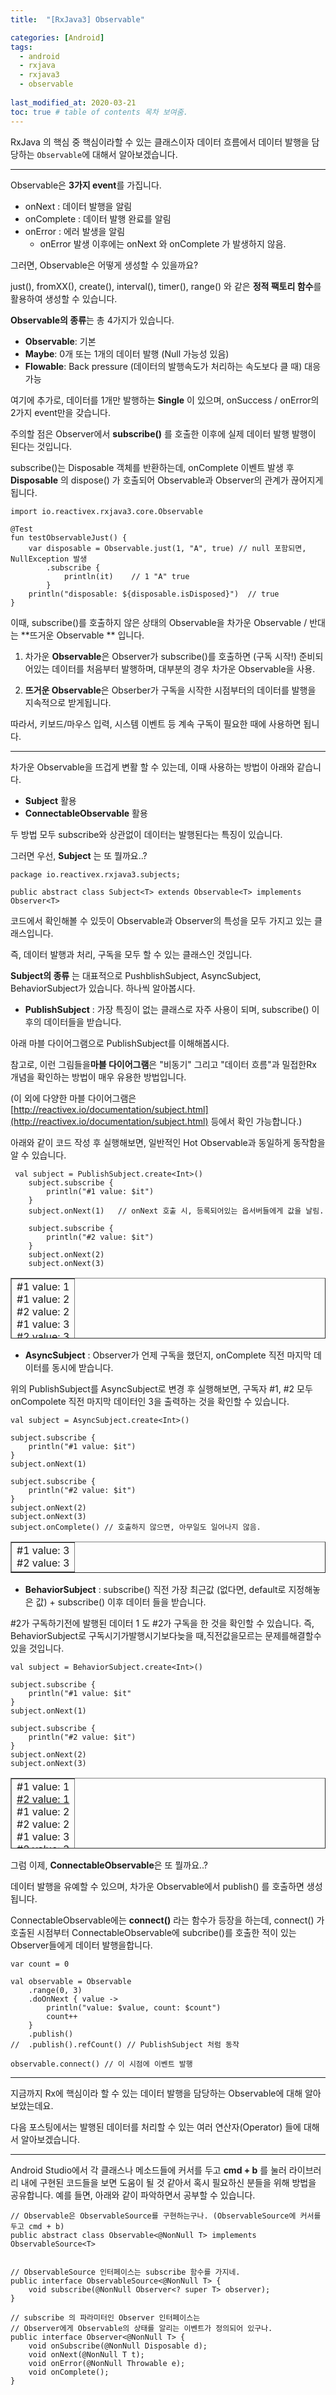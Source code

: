 ```yaml
---
title:  "[RxJava3] Observable"

categories: [Android]
tags:
  - android
  - rxjava
  - rxjava3
  - observable
  
last_modified_at: 2020-03-21
toc: true # table of contents 목차 보여줌.
---
```


RxJava 의 핵심 중 핵심이라할 수 있는 클래스이자 데이터 흐름에서 데이터 발행을 담당하는 `Observable`에 대해서 알아보겠습니다.

---

Observable은 **3가지 event**를 가집니다.

-   onNext          : 데이터 발행을 알림
-   onComplete  : 데이터 발행 완료를 알림
-   onError         : 에러 발생을 알림
    -   onError 발생 이후에는 onNext 와 onComplete 가 발생하지 않음.



그러면, Observable은 어떻게 생성할 수 있을까요?

just(), fromXX(), create(), interval(), timer(), range() 와 같은 **정적 팩토리 함수**를 활용하여 생성할 수 있습니다.

**Observable의 종류**는 총 4가지가 있습니다.

-   **Observable**: 기본
-   **Maybe**: 0개 또는 1개의 데이터 발행 (Null 가능성 있음)
-   **Flowable**: Back pressure (데이터의 발행속도가 처리하는 속도보다 클 때) 대응 가능



여기에 추가로, 데이터를 1개만 발행하는 **Single** 이 있으며,  onSuccess / onError의 2가지 event만을 갖습니다.



주의할 점은 Observer에서 **subscribe()** 를 호출한 이후에 실제 데이터 발행 발행이 된다는 것입니다.



subscribe()는 Disposable 객체를 반환하는데, onComplete 이벤트 발생 후 **Disposable** 의 dispose() 가 호출되어 Observable과 Observer의 관계가 끊어지게 됩니다.

```
import io.reactivex.rxjava3.core.Observable

@Test
fun testObservableJust() {
    var disposable = Observable.just(1, "A", true) // null 포함되면, NullException 발생
        .subscribe {
            println(it)    // 1 "A" true
        }
    println("disposable: ${disposable.isDisposed}")  // true
}
```

이때, subscribe()를 호출하지 않은 상태의 Observable을 차가운 Observable / 반대는 **뜨거운 Observable ** 입니다.



1) 차가운 **Observable**은 Observer가 subscribe()를 호출하면 (구독 시작!) 준비되어있는 데이터를 처음부터 발행하며, 대부분의 경우 차가운 Observable을 사용.

2) **뜨거운 Observable**은 Obserber가 구독을 시작한 시점부터의 데이터를 발행을 지속적으로 받게됩니다.

따라서, 키보드/마우스 입력, 시스템 이벤트 등 계속 구독이 필요한 때에 사용하면 됩니다.

---

차가운 Observable을 뜨겁게 변활 할 수 있는데, 이때 사용하는 방법이 아래와 같습니다.

-   **Subject** 활용
-   **ConnectableObservable** 활용

두 방법 모두 subscribe와 상관없이 데이터는 발행된다는 특징이 있습니다.

그러면 우선, **Subject** 는 또 뭘까요..?

```
package io.reactivex.rxjava3.subjects;

public abstract class Subject<T> extends Observable<T> implements Observer<T>
```

코드에서 확인해볼 수 있듯이 Observable과 Observer의 특성을 모두 가지고 있는 클래스입니다.

즉, 데이터 발행과 처리, 구독을 모두 할 수 있는 클래스인 것입니다.

**Subject의 종류** 는 대표적으로 PushblishSubject, AsyncSubject, BehaviorSubject가 있습니다. 하나씩 알아봅시다.

-   **PublishSubject**  : 가장 특징이 없는 클래스로 자주 사용이 되며, subscribe() 이후의 데이터들을 받습니다.

아래 마블 다이어그램으로 PublishSubject를 이해해봅시다. 











참고로, 이런 그림들을**마블 다이어그램**은  "비동기" 그리고 "데이터 흐름"과 밀접한Rx 개념을 확인하는 방법이 매우 유용한 방법입니다.

(이 외에 다양한 마블 다이어그램은[http://reactivex.io/documentation/subject.html](http://reactivex.io/documentation/subject.html) 등에서 확인 가능합니다.)



아래와 같이 코드 작성 후 실행해보면, 일반적인 Hot Observable과 동일하게 동작함을 알 수 있습니다. 

```
 val subject = PublishSubject.create<Int>()
    subject.subscribe {
        println("#1 value: $it")
    }
    subject.onNext(1)   // onNext 호출 시, 등록되어있는 옵서버들에게 값을 날림.

    subject.subscribe {
        println("#2 value: $it")
    }
    subject.onNext(2)
    subject.onNext(3)
```

<table style="border-collapse: collapse; height: 97px;" border="1"><tbody><tr><td>#1&nbsp;value:&nbsp;1<br>#1&nbsp;value:&nbsp;2<br>#2&nbsp;value:&nbsp;2<br>#1&nbsp;value:&nbsp;3<br>#2&nbsp;value:&nbsp;3</td></tr></tbody></table>



-   **AsyncSubject**     : Observer가 언제 구독을 했던지, onComplete 직전 마지막 데이터를 동시에 받습니다.

위의 PublishSubject를 AsyncSubject로 변경 후 실행해보면, 구독자 #1, #2 모두 onCompolete 직전 마지막 데이터인 3을 출력하는 것을 확인할 수 있습니다.

```
val subject = AsyncSubject.create<Int>()

subject.subscribe {
    println("#1 value: $it")
}
subject.onNext(1)

subject.subscribe {
    println("#2 value: $it")
}
subject.onNext(2)
subject.onNext(3)
subject.onComplete() // 호출하지 않으면, 아무일도 일어나지 않음.
```

<table style="border-collapse: collapse; width: 100%;" border="1"><tbody><tr><td style="width: 100%;">#1 value: 3<br>#2 value: 3</td></tr></tbody></table>



-   **BehaviorSubject** : subscribe() 직전 가장 최근값 (없다면, default로 지정해놓은 값)  + subscribe() 이후 데이터 들을 받습니다.

#2가 구독하기전에 발행된 데이터 1 도 #2가 구독을 한 것을 확인할 수 있습니다.  즉, BehaviorSubject로 구독시기가발행시기보다늦을 때,직전값을모르는 문제를해결할수있을 것입니다.

```
val subject = BehaviorSubject.create<Int>()

subject.subscribe {
    println("#1 value: $it"
}
subject.onNext(1)

subject.subscribe {
    println("#2 value: $it")
}
subject.onNext(2)
subject.onNext(3)
```

<table style="border-collapse: collapse; height: 113px;" border="1"><tbody><tr><td style="width: 100%;">#1&nbsp;value:&nbsp;1<br><u>#2&nbsp;value:&nbsp;1</u><br>#1&nbsp;value:&nbsp;2<br>#2&nbsp;value:&nbsp;2<br>#1&nbsp;value:&nbsp;3<br>#2&nbsp;value:&nbsp;3</td></tr></tbody></table>



그럼 이제, **ConnectableObservable**은 또 뭘까요..?

데이터 발행을 유예할 수 있으며, 차가운 Observable에서 publish() 를 호출하면 생성됩니다.

ConnectableObservable에는 **connect()** 라는 함수가 등장을 하는데,  connect() 가 호출된 시점부터 ConnectableObservable에 subcribe()를 호출한 적이 있는 Observer들에게 데이터 발행을합니다.

```
var count = 0
        
val observable = Observable
    .range(0, 3)
    .doOnNext { value ->
        println("value: $value, count: $count")
        count++
    }
    .publish()
//  .publish().refCount() // PublishSubject 처럼 동작

observable.connect() // 이 시점에 이벤트 발행
```

---



지금까지 Rx에 핵심이라 할 수 있는 데이터 발행을 담당하는 Observable에 대해 알아 보았는데요.

다음 포스팅에서는 발행된 데이터를 처리할 수 있는 여러 연산자(Operator) 들에 대해서 알아보겠습니다.



---

Android Studio에서 각 클래스나 메소드들에 커서를 두고 **cmd + b** 를 눌러 라이브러리 내에 구현된 코드들을 보면 도움이 될 것 같아서 혹시 필요하신 분들을 위해 방법을 공유합니다. 예를 들면, 아래와 같이 파악하면서 공부할 수 있습니다.

```
// Observable은 ObservableSource를 구현하는구나. (ObservableSource에 커서를 두고 cmd + b)
public abstract class Observable<@NonNull T> implements ObservableSource<T>


// ObservableSource 인터페이스는 subscribe 함수를 가지네.
public interface ObservableSource<@NonNull T> {
    void subscribe(@NonNull Observer<? super T> observer);
}

// subscribe 의 파라미터인 Observer 인터페이스는 
// Observer에게 Observable의 상태를 알리는 이벤트가 정의되어 있구나.
public interface Observer<@NonNull T> {
    void onSubscribe(@NonNull Disposable d);
    void onNext(@NonNull T t);
    void onError(@NonNull Throwable e);
    void onComplete();
}


```